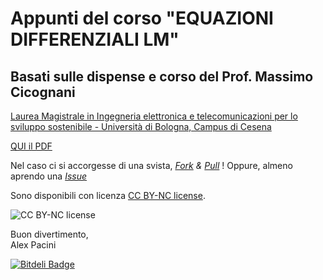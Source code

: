 # Appunti del corso "EQUAZIONI DIFFERENZIALI LM"
## Basati sulle dispense e corso del Prof. Massimo Cicognani

[Laurea Magistrale in Ingegneria elettronica e telecomunicazioni per lo sviluppo sostenibile - Università di Bologna, Campus di Cesena](http://goo.gl/WwgFO1)

[QUI il PDF](http://alexpacini.github.io/EqDiff_LM/Eq_diff_LS.pdf)

Nel caso ci si accorgesse di una svista, [_Fork_](https://help.github.com/articles/fork-a-repo) _&_ [_Pull_](https://help.github.com/articles/using-pull-requests) !
Oppure, almeno aprendo una [_Issue_](https://github.com/alexpacini/EqDiff_LM/issues)

Sono disponibili con licenza [CC BY-NC license](https://creativecommons.org/licenses/by-nc/3.0/).

![CC BY-NC license](http://i.creativecommons.org/l/by-nc/3.0/88x31.png)

Buon divertimento,  
Alex Pacini

[![Bitdeli Badge](https://d2weczhvl823v0.cloudfront.net/alexpacini/eqdiff_lm/trend.png)](https://bitdeli.com/free "Bitdeli Badge")

